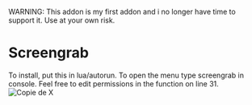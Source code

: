 WARNING: This addon is my first addon and i no longer have time to support it. Use at your own risk.

# Screengrab

To install, put this in lua/autorun.
To open the menu type screengrab in console.
Feel free to edit permissions in the function on line 31.
![Copie de X](https://user-images.githubusercontent.com/96349426/216669597-9714fb2c-ba56-4079-a6bc-f731a6df135d.png)
